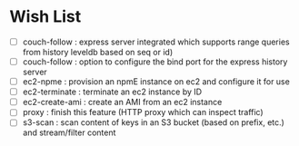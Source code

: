 # Wish List
* [ ] couch-follow : express server integrated which supports range queries from history leveldb based on seq or id)
* [ ] couch-follow : option to configure the bind port for the express history server
* [ ] ec2-npme : provision an npmE instance on ec2 and configure it for use
* [ ] ec2-terminate : terminate an ec2 instance by ID
* [ ] ec2-create-ami : create an AMI from an ec2 instance
* [ ] proxy : finish this feature (HTTP proxy which can inspect traffic)
* [ ] s3-scan : scan content of keys in an S3 bucket (based on prefix, etc.) and stream/filter content
